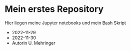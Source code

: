 # Mein erstes Repository
Hier liegen meine Jupyter notebooks und mein Bash Skript
- 2022-11-29
- 2022-11-30
- Autorin U. Mehringer
